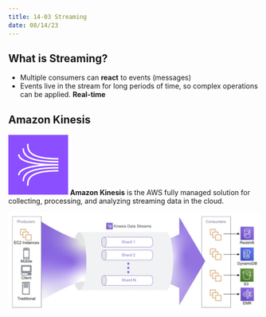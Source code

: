 ```yaml
---
title: 14-03 Streaming
date: 08/14/23
---
```


## What is Streaming?

* Multiple consumers can **react** to events (messages)
* Events live in the stream for long periods of time, so complex operations can be applied. **Real-time**

## Amazon Kinesis

![35](images/icons/Kinesis_Icon.png) **Amazon Kinesis** is the AWS fully managed solution for collecting, processing, and analyzing streaming data in the cloud.

![](images/14_Application_Integration/14-03/14-03_Streaming_Image.png)
